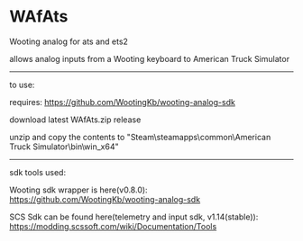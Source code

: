 # WAfAts
Wooting analog for ats and ets2

allows analog inputs from a Wooting keyboard to American Truck Simulator

--------------------------------------------------------------

to use:

requires: https://github.com/WootingKb/wooting-analog-sdk

download latest WAfAts.zip release

unzip and copy the contents to "Steam\steamapps\common\American Truck Simulator\bin\win_x64" 

--------------------------------------------------------------

sdk tools used:

Wooting sdk wrapper is here(v0.8.0): https://github.com/WootingKb/wooting-analog-sdk

SCS Sdk can be found here(telemetry and input sdk, v1.14(stable)): https://modding.scssoft.com/wiki/Documentation/Tools
